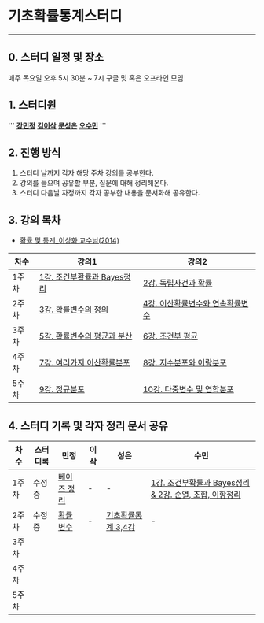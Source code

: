 # 기초확률통계스터디 
---
## 0. 스터디 일정 및 장소
매주 목요일 오후 5시 30분 ~ 7시 
구글 밋 혹은 오프라인 모임 
## 1. 스터디원
'''
**[강민정](https://github.com/miinkang)** **[김이삭](https://github.com/IsaacTips)** **[문성은](https://github.com/vg-rlo)** **[오수민](https://github.com/Acclesia)**
'''
## 2. 진행 방식 
1. 스터디 날까지 각자 해당 주차 강의를 공부한다. 
2. 강의를 들으며 공유할 부분, 질문에 대해 정리해온다.
3. 스터디 다음날 자정까지 각자 공부한 내용을 문서화해 공유한다.  
## 3. 강의 목차
- [확률 및 통계_이상화 교수님(2014)](https://www.youtube.com/playlist?list=PLSN_PltQeOyjmRIsC7VNirXOBqWoypd4V)       

|차수|강의1|강의2|
|---|---|---|
|1주차|[1강. 조건부확률과 Bayes정리](https://youtu.be/2ewO_6msPbA)|[2강. 독립사건과 확률](https://youtu.be/yr0YUoteuO8)|
|2주차|[3강. 확률변수의 정의](https://youtu.be/SFzNxI9H39Q)|[4강. 이산확률변수와 연속확률변수](https://youtu.be/LAMgk8ATcqs)|
|3주차|[5강. 확률변수의 평균과 분산](https://youtu.be/8B5G94qanuE)|[6강. 조건부 평균](https://youtu.be/_x3P-adsAow)|
|4주차|[7강. 여러가지 이산확률분포](https://youtu.be/xxOVYoVpkEM)|[8강. 지수분포와 어랑분포](https://youtu.be/BsQ4GgXEDWM)|
|5주차|[9강. 정규분포](https://youtu.be/r189b67F-Do)|[10강. 다중변수 및 연합분포](https://youtu.be/mcZ_CSmRWgw)|

## 4. 스터디 기록 및 각자 정리 문서 공유    
|차수|스터디록|민정|이삭|성은|수민|
|---|---|---|---|---|---|
|1주차|수정중|[베이즈 정리](https://miinkang.github.io/probability%20and%20statistics/probability_theory_statics-copy/)|-|-|[1강. 조건부확률과 Bayes정리 & 2강. 순열, 조합, 이항정리](https://www.notion.so/1-Bayes-2-c0f6c764d851412993a851f0357b6223)|
|2주차|수정중|[확률변수](https://miinkang.github.io/probability%20and%20statistics/random_values/)|-|[기초확률통계 3,4강](https://www.notion.so/3-4-6d7ffabc67c743288320e21cef0ffed8)|-|[기초확률통계 5, 6강(7p~10p)](https://www.notion.so/5-6-7p-10p-42e9858aeed947b2b4d06fcd3caaff57)|-|
|3주차|
|4주차|
|5주차|
